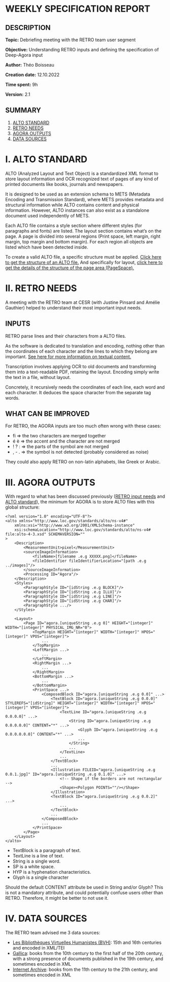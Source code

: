 # WEEKLY SPECIFICATION REPORT

## DESCRIPTION

**Topic:** Debriefing meeting with the RETRO team user segment

**Objective:** Understanding RETRO inputs and defining the specification of Deep-Agora input

**Author:** Théo Boisseau

**Creation date:** 12.10.2022

**Time spent:** 9h

**Version:** 2.1

## SUMMARY

1. [ALTO STANDARD](#I.)
2. [RETRO NEEDS](#II.)
3. [AGORA OUTPUTS](#III.)
4. [DATA SOURCES](#IV.)


# I. ALTO STANDARD <a id="I."></a>

ALTO (Analyzed Layout and Text Object) is a standardized XML format to store layout information and OCR recognized text of pages of any kind of printed documents like books, journals and newspapers.

It is designed to be used as an extension schema to METS (Metadata Encoding and Transmission Standard), where METS provides metadata and structural information while ALTO contains content and physical information.
However, ALTO instances can also exist as a standalone document used independently of METS.

Each ALTO file contains a style section where different styles (for paragraphs and fonts) are listed. The layout section contains what’s on the page.
A page is divided into several regions (Print space, left margin, right margin, top margin and bottom margin).
For each region all objects are listed which have been detected inside.

To create a valid ALTO file, a specific structure must be applied.
[Click here to get the structure of an ALTO file.](https://www.loc.gov/standards/alto/techcenter/structure.html)
And specifically for layout, [click here to get the details of the structure of the page area (PageSpace).](https://www.loc.gov/standards/alto/techcenter/layout.html)


# II. RETRO NEEDS <a id="II."></a>

A meeting with the RETRO team at CESR (with Justine Pinsard and Amélie Gauthier) helped to understand their most important input needs.

## INPUTS <a id="II.INPUTS"></a>

RETRO parse lines and their characters from a ALTO files.

As the software is dedicated to translation and encoding, nothing other than the coordinates of each character and the lines to which they belong are important.
[See here for more information on textual content.](221006PresentationExistingSystem.md#II.TEXTUAL)

Transcription involves applying OCR to old documents and transforming them into a text-readable PDF, retaining the layout.
Encoding simply write the text in a file, without layout.

Concretely, it recursively needs the coordinates of each line, each word and each character.
It deduces the space character from the separate tag words.


## WHAT CAN BE IMPROVED

For RETRO, the AGORA inputs are too much often wrong with these cases:
- fi => the two characters are merged together
- é è => the accent and the character are not merged
- ! ? : => the parts of the symbol are not merged
- , - . => the symbol is not detected (probably considered as noise)

They could also apply RETRO on non-latin alphabets, like Greek or Arabic.


# III. AGORA OUTPUTS <a id="III."></a>

With regard to what has been discussed previously ([RETRO input needs](#II.INPUTS) and [ALTO standard](#I.)), the minimum for AGORA is to store ALTO files with this global structure:
```
<?xml version="1.0" encoding="UTF-8"?>
<alto xmlns="http://www.loc.gov/standards/alto/ns-v4#"
    xmlns:xsi="http://www.w3.org/2001/XMLSchema-instance"
    xsi:schemaLocation="http://www.loc.gov/standards/alto/ns-v4# file:alto-4-3.xsd" SCHEMAVERSION=""
>
    <Description>
        <MeasurementUnit>pixel</MeasurementUnit>
        <sourceImageInformation>
            <fileName>[filename .e.g XXXXX.png]</fileName>
            <fileIdentifier fileIdentifierLocation="[path .e.g ../images]"/>
        </sourceImageInformation>
        <Processing ID="Agora"/>
    </Description>
    <Styles>
        <ParagraphStyle ID="[idString .e.g BLOCK]"/>
        <ParagraphStyle ID="[idString .e.g ILLU]"/>
        <ParagraphStyle ID="[idString .e.g LINE]"/>
        <ParagraphStyle ID="[idString .e.g CHAR]"/>
        <ParagraphStyle .../>
    </Styles>

    <Layout>
        <Page ID="agora.[uniqueString .e.g 0]" HEIGHT="[integer]" WIDTH="[integer]" PHYSICAL_IMG_NR="0">
            <TopMargin HEIGHT="[integer]" WIDTH="[integer]" HPOS="[integer]" VPOS="[integer]">
                ...
            </TopMargin>
            <LeftMargin ...>
                ...
            </LeftMargin>
            <RightMargin ...>
                ...
            </RightMargin>
            <BottomMargin ...>
                ...
            </BottomMargin>
            <PrintSpace ...>
                <ComposedBlock ID="agora.[uniqueString .e.g 0.0]" ...>
                    <TextBlock ID="agora.[uniqueString .e.g 0.0.0]" STYLEREFS="[idString]" HEIGHT="[integer]" WIDTH="[integer]" HPOS="[integer]" VPOS="[integer]">
                        <TextLine ID="agora.[uniqueString .e.g 0.0.0.0]" ...>
                            <String ID="agora.[uniqueString .e.g 0.0.0.0.0]" CONTENT="*" ...>
                                <Glyph ID="agora.[uniqueString .e.g 0.0.0.0.0.0]" CONTENT="*" ...>
                                ...
                            </String>
                            ...
                        </TextLine>
                        ...
                    </TextBlock>
                    ...
                    <Illustration FILEID="agora.[uniqueString .e.g 0.0.1.jpg]" ID="agora.[uniqueString .e.g 0.1.0]" ...>
                        <!-- Shape if the borders are not rectangular -->
                        <Shape><Polygon POINTS=""/></Shape>
                    </Illustration>
                    <TextBlock ID="agora.[uniqueString .e.g 0.0.2]" ...>
                        ...
                    </TextBlock>
                    ...
                </ComposedBlock>
                ...
            </PrintSpace>
        </Page>
    </Layout>
</alto>
```

- TextBlock is a paragraph of text.
- TextLine is a line of text.
- String is a single word.
- SP is a white space.
- HYP is a hyphenation characteristics.
- Glyph is a single character

Should the default CONTENT attribute be used in String and/or Glyph?
This is not a mandatory attribute, and could potentially confuse users other than RETRO. Therefore, it might be better to not use it.


# IV. DATA SOURCES <a id="IV."></a>

The RETRO team advised me 3 data sources:
- [Les Bibliothèques Virtuelles Humanistes (BVH)](http://www.bvh.univ-tours.fr/accueil.asp): 15th and 16th centuries and encoded in XML/TEI 
- [Gallica](http://www.bvh.univ-tours.fr/accueil.asp): books from the 10th century to the first half of the 20th century, with a strong presence of documents published in the 19th century, and sometimes encoded in XML
- [Internet Archive](https://archive.org/details/books): books from the 11th century to the 21th century, and sometimes encoded in XML

